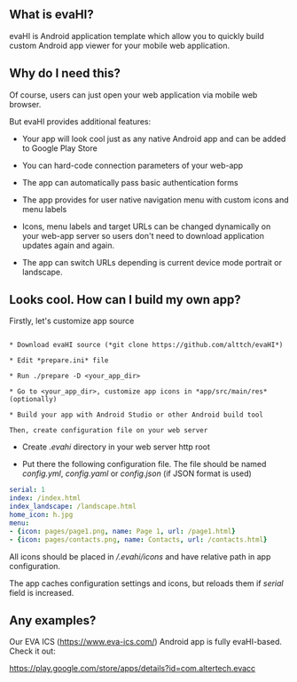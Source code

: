 What is evaHI?
--------------

evaHI is Android application template which allow you to quickly build custom
Android app viewer for your mobile web application.

Why do I need this?
-------------------

Of course, users can just open your web application via mobile web browser.

But evaHI provides additional features:

* Your app will look cool just as any native Android app and can be added to
  Google Play Store

* You can hard-code connection parameters of your web-app

* The app can automatically pass basic authentication forms

* The app provides for user native navigation menu with custom icons and menu
  labels

* Icons, menu labels and target URLs can be changed dynamically on your web-app
  server so users don't need to download application updates again and again.

* The app can switch URLs depending is current device mode portrait or
  landscape.

Looks cool. How can I build my own app?
---------------------------------------

Firstly, let's customize app source
~~~~~~~~~~~~~~~~~~~~~~~~~~~~~~~~~~~

* Download evaHI source (*git clone https://github.com/alttch/evaHI*)

* Edit *prepare.ini* file

* Run ./prepare -D <your_app_dir>

* Go to <your_app_dir>, customize app icons in *app/src/main/res* (optionally)

* Build your app with Android Studio or other Android build tool

Then, create configuration file on your web server
~~~~~~~~~~~~~~~~~~~~~~~~~~~~~~~~~~~~~~~~~~~~~~~~~~

* Create *.evahi* directory in your web server http root

* Put there the following configuration file. The file should be named
  *config.yml*, *config.yaml* or *config.json* (if JSON format is used)

```yaml
serial: 1
index: /index.html
index_landscape: /landscape.html
home_icon: h.jpg
menu:
- {icon: pages/page1.png, name: Page 1, url: /page1.html}
- {icon: pages/contacts.png, name: Contacts, url: /contacts.html}
```

All icons should be placed in */.evahi/icons* and have relative path in
app configuration.

The app caches configuration settings and icons, but reloads them if *serial*
field is increased.

Any examples?
-------------

Our EVA ICS (https://www.eva-ics.com/) Android app is fully evaHI-based. Check
it out:

https://play.google.com/store/apps/details?id=com.altertech.evacc


